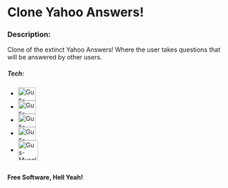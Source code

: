 # Clone Yahoo Answers!

### Description: 

Clone of the extinct Yahoo Answers! Where the user takes questions that will be answered by other users.



##### Tech:
- <img align="center" alt="Gus-Node" height="30" width="40" src="https://cdn.jsdelivr.net/gh/devicons/devicon/icons/nodejs/nodejs-original.svg">
- <img align="center" alt="Gus-Nodeex" height="30" width="40" src="https://cdn.jsdelivr.net/gh/devicons/devicon/icons/express/express-original.svg">
- <img align="center" alt="Gus-Seq" height="30" width="40" src="https://cdn.jsdelivr.net/gh/devicons/devicon/icons/sequelize/sequelize-original.svg">
- <img align="center" alt="Gus-Boots" height="30" width="40" img src="https://cdn.jsdelivr.net/gh/devicons/devicon/icons/bootstrap/bootstrap-plain.svg">
- <img align="center" alt="Gus-Mysql" height="45" width="45" img src="https://cdn.jsdelivr.net/gh/devicons/devicon/icons/mysql/mysql-original-wordmark.svg">

##
**Free Software, Hell Yeah!**
